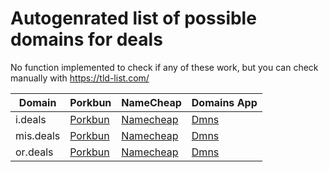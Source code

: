 # Autogenrated list of possible domains for deals

No function implemented to check if any of these work, but you can check manually with https://tld-list.com/

| Domain | Porkbun | NameCheap | Domains App |
|---|---|---|---|
| i.deals | [Porkbun](https://porkbun.com/checkout/search?prb=e814663da1&tlds=&idnLanguage=&search=search&q=i.deals) | [Namecheap](https://www.namecheap.com/domains/registration/results/?domain=i.deals) | [Dmns](https://dmns.app/domains?q=i.deals) |
| mis.deals | [Porkbun](https://porkbun.com/checkout/search?prb=e814663da1&tlds=&idnLanguage=&search=search&q=mis.deals) | [Namecheap](https://www.namecheap.com/domains/registration/results/?domain=mis.deals) | [Dmns](https://dmns.app/domains?q=mis.deals) |
| or.deals | [Porkbun](https://porkbun.com/checkout/search?prb=e814663da1&tlds=&idnLanguage=&search=search&q=or.deals) | [Namecheap](https://www.namecheap.com/domains/registration/results/?domain=or.deals) | [Dmns](https://dmns.app/domains?q=or.deals) |

